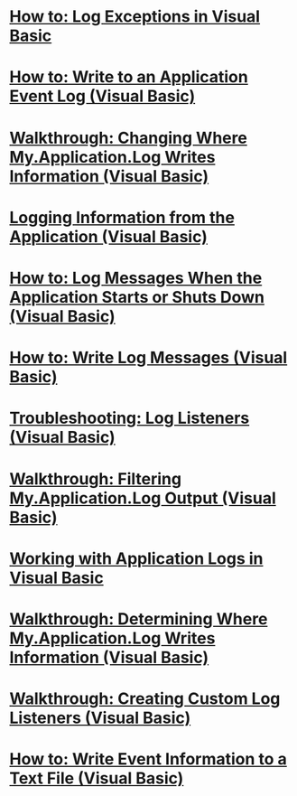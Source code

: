 # [How to: Log Exceptions in Visual Basic](how-to-log-exceptions.md)
# [How to: Write to an Application Event Log (Visual Basic)](how-to-write-to-an-application-event-log.md)
# [Walkthrough: Changing Where My.Application.Log Writes Information (Visual Basic)](walkthrough-changing-where-my-application-log-writes-information.md)
# [Logging Information from the Application (Visual Basic)](logging-information-from-the-application.md)
# [How to: Log Messages When the Application Starts or Shuts Down (Visual Basic)](how-to-log-messages-when-the-application-starts-or-shuts-down.md)
# [How to: Write Log Messages (Visual Basic)](how-to-write-log-messages.md)
# [Troubleshooting: Log Listeners (Visual Basic)](troubleshooting-log-listeners.md)
# [Walkthrough: Filtering My.Application.Log Output (Visual Basic)](walkthrough-filtering-my-application-log-output.md)
# [Working with Application Logs in Visual Basic](working-with-application-logs.md)
# [Walkthrough: Determining Where My.Application.Log Writes Information (Visual Basic)](walkthrough-determining-where-my-application-log-writes-information.md)
# [Walkthrough: Creating Custom Log Listeners (Visual Basic)](walkthrough-creating-custom-log-listeners.md)
# [How to: Write Event Information to a Text File (Visual Basic)](how-to-write-event-information-to-a-text-file.md)
